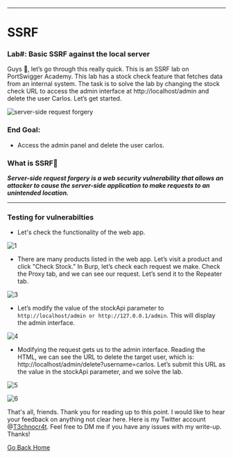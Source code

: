 ***
# SSRF
### Lab#: Basic SSRF against the local server

Guys 👋, let’s go through this really quick. This is an SSRF lab on PortSwigger Academy. This lab has a stock check feature that fetches data from an internal system. The task is to solve the lab by changing the stock check URL to access the admin interface at http://localhost/admin and delete the user Carlos. Let’s get started.

![server-side request forgery](https://github.com/T3chnocr4t/T3chnocr4t.github.io/assets/115868619/533c6a2f-d600-44a3-87dc-e67322f803b6)

### End Goal:
- Access the admin panel and delete the user carlos.

### What is SSRF🤔
**_Server-side request forgery is a web security vulnerability that allows an attacker to cause the server-side application to make requests to an unintended location._**

***
### Testing for vulnerabilties
- Let's check the functionality of the web app.

![1](https://github.com/T3chnocr4t/T3chnocr4t.github.io/assets/115868619/717f813d-b02a-4dce-a6ee-097692c6c597)

- There are many products listed in the web app. Let’s visit a product and click "Check Stock." In Burp, let’s check each request we make. Check the Proxy tab, and we can see our request. Let’s send it to the Repeater tab.

![3](https://github.com/T3chnocr4t/T3chnocr4t.github.io/assets/115868619/ba8ec11c-bec8-4436-8448-4d2fadd01c3a)

- Let’s modify the value of the stockApi parameter to `http://localhost/admin or http://127.0.0.1/admin`. This will display the admin interface.

![4](https://github.com/T3chnocr4t/T3chnocr4t.github.io/assets/115868619/75c2f2ac-1190-47c4-91d4-39fcb5a20b0a)

- Modifying the request gets us to the admin interface. Reading the HTML, we can see the URL to delete the target user, which is: http://localhost/admin/delete?username=carlos. Let’s submit this URL as the value in the stockApi parameter, and we solve the lab.

![5](https://github.com/T3chnocr4t/T3chnocr4t.github.io/assets/115868619/94f0a460-0694-4519-a5e8-999977fb7e74)

![6](https://github.com/T3chnocr4t/T3chnocr4t.github.io/assets/115868619/13186ee7-c383-4284-9a86-907db9014c06)

That's all, friends. Thank you for reading up to this point. I would like to hear your feedback on anything not clear here. Here is my Twitter account @[T3chnocr4t](https://twitter.com/T3chnocr4t). Feel free to DM me if you have any issues with my write-up. Thanks!

[Go Back Home](https://t3chnocr4t.github.io/)
